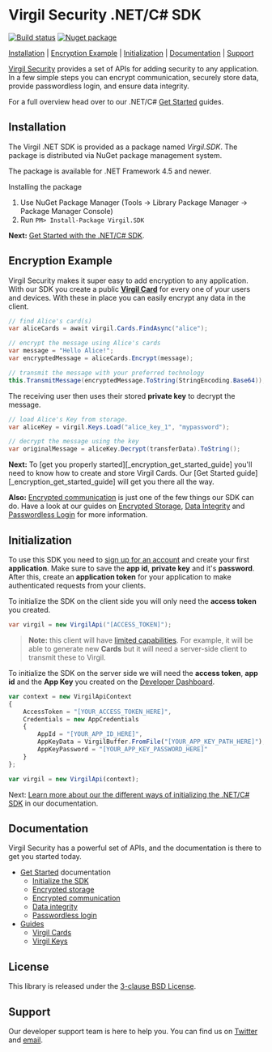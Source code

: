 # Virgil Security .NET/C# SDK 
[![Build status](https://ci.appveyor.com/api/projects/status/kqs4lqw426gbpccm/branch/release?svg=true)](https://ci.appveyor.com/project/unlim-it/virgil-sdk-net/branch/release) [![Nuget package](https://img.shields.io/nuget/v/Virgil.SDK.svg)](https://www.nuget.org/packages/Virgil.SDK/)

[Installation](#installation) | [Encryption Example](#encryption-example) | [Initialization](#initialization) | [Documentation](#documentation) | [Support](#support)

[Virgil Security](https://virgilsecurity.com) provides a set of APIs for adding security to any application. In a few simple steps you can encrypt communication, securely store data, provide passwordless login, and ensure data integrity.

For a full overview head over to our .NET/C# [Get Started][_getstarted] guides.

## Installation

The Virgil .NET SDK is provided as a package named *Virgil.SDK*. The package is distributed via NuGet package management system. 

The package is available for .NET Framework 4.5 and newer.

Installing the package

1. Use NuGet Package Manager (Tools -> Library Package Manager -> Package Manager Console)
2. Run `PM> Install-Package Virgil.SDK`

__Next:__ [Get Started with the .NET/C# SDK][_getstarted].

## Encryption Example

Virgil Security makes it super easy to add encryption to any application. With our SDK you create a public [__Virgil Card__](#link_to_virgil_cards_guide) for every one of your users and devices. With these in place you can easily encrypt any data in the client.

```csharp
// find Alice's card(s)
var aliceCards = await virgil.Cards.FindAsync("alice");

// encrypt the message using Alice's cards
var message = "Hello Alice!";
var encryptedMessage = aliceCards.Encrypt(message);

// transmit the message with your preferred technology
this.TransmitMessage(encryptedMessage.ToString(StringEncoding.Base64));
```

The receiving user then uses their stored __private key__ to decrypt the message.


```csharp
// load Alice's Key from storage.
var aliceKey = virgil.Keys.Load("alice_key_1", "mypassword");

// decrypt the message using the key 
var originalMessage = aliceKey.Decrypt(transferData).ToString();
```

__Next:__ To [get you properly started][_encryption_get_started_guide] you'll need to know how to create and store Virgil Cards. Our [Get Started guide][_encryption_get_started_guide] will get you there all the way.

__Also:__ [Encrypted communication][_getstarted_encryption] is just one of the few things our SDK can do. Have a look at our guides on  [Encrypted Storage][_getstarted_storage], [Data Integrity][_getstarted_data_integrity] and [Passwordless Login][_getstarted_passwordless_login] for more information.


## Initialization

To use this SDK you need to [sign up for an account](https://developer.virgilsecurity.com/account/signup) and create your first __application__. Make sure to save the __app id__, __private key__ and it's __password__. After this, create an __application token__ for your application to make authenticated requests from your clients.

To initialize the SDK on the client side you will only need the __access token__ you created.

```csharp
var virgil = new VirgilApi("[ACCESS_TOKEN]");
```

> __Note:__ this client will have [limited capabilities](#guide_on_client_access_permissions). For example, it will be able to generate new __Cards__ but it will need a server-side client to transmit these to Virgil.

To initialize the SDK on the server side we will need the __access token__, __app id__ and the __App Key__ you created on the [Developer Dashboard](https://developer.virgilsecurity.com/).

```javascript
var context = new VirgilApiContext
{
    AccessToken = "[YOUR_ACCESS_TOKEN_HERE]",
    Credentials = new AppCredentials
    {
        AppId = "[YOUR_APP_ID_HERE]",
        AppKeyData = VirgilBuffer.FromFile("[YOUR_APP_KEY_PATH_HERE]"),
        AppKeyPassword = "[YOUR_APP_KEY_PASSWORD_HERE]"
    }
};

var virgil = new VirgilApi(context);
```

Next: [Learn more about our the different ways of initializing the .NET/C# SDK](#_guide_initialization) in our documentation.

## Documentation

Virgil Security has a powerful set of APIs, and the documentation is there to get you started today.

* [Get Started][_getstarted_root] documentation
  * [Initialize the SDK][_initialize_root]
  * [Encrypted storage][_getstarted_storage]
  * [Encrypted communication][_getstarted_encryption]
  * [Data integrity][_getstarted_data_integrity]
  * [Passwordless login][_getstarted_passwordless_login]
* [Guides][_guides]
  * [Virgil Cards][_guide_virgil_cards]
  * [Virgil Keys][_guide_virgil_keys]

## License

This library is released under the [3-clause BSD License](LICENSE).

## Support

Our developer support team is here to help you. You can find us on [Twitter](https://twitter.com/virgilsecurity) and [email](support).

[support]: mailto:support@virgilsecurity.com
[_getstarted_root]: https://virgilsecurity.com/docs/sdk/net/
[_getstarted]: https://virgilsecurity.com/docs/sdk/net/
[_getstarted_encryption]: https://virgilsecurity.com/docs/use-cases/encrypted-communication
[_getstarted_storage]: https://virgilsecurity.com/docs/use-cases/secure-data-at-rest
[_getstarted_data_integrity]: https://virgilsecurity.com/docs/use-cases/data-verification
[_getstarted_passwordless_login]: https://virgilsecurity.com/docs/use-cases/passwordless-authentication
[_guides]: https://stg.virgilsecurity.com/docs/sdk/net/features
[_guide_initialization]: https://virgilsecurity.com/docs/sdk/net/get-started
[_guide_virgil_cards]: https://virgilsecurity.com/docs/sdk/net/features#virgil-cards
[_guide_virgil_keys]: https://virgilsecurity.com/docs/sdk/net/features#virgil-keys
[_initialize_root]: https://virgilsecurity.com/docs/sdk/net/programming-guide#initializing

